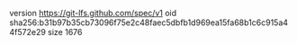 version https://git-lfs.github.com/spec/v1
oid sha256:b31b97b35cb73096f75e2c48faec5dbfb1d969ea15fa68b1c6c915a44f572e29
size 1676
